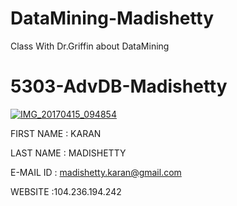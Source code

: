 # DataMining-Madishetty
Class With Dr.Griffin about DataMining

# 5303-AdvDB-Madishetty



<a href="https://ibb.co/iZmGwk"><img src="https://thumb.ibb.co/iZmGwk/IMG_20170415_094854.jpg" alt="IMG_20170415_094854" border="0"></a>

FIRST NAME      : KARAN 

LAST NAME       : MADISHETTY

E-MAIL ID       : madishetty.karan@gmail.com

WEBSITE         :104.236.194.242


